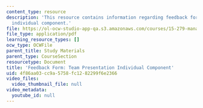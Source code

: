 ```yaml
---
content_type: resource
description: 'This resource contains information regarding feedback form: team presentation
  individual component.'
file: https://ol-ocw-studio-app-qa.s3.amazonaws.com/courses/15-279-management-communication-for-undergraduates-fall-2012/4f86aa03cc9a5758fc1282299f6e2366_MIT15_279F12_presIndFdbk.pdf
file_type: application/pdf
learning_resource_types: []
ocw_type: OCWFile
parent_title: Study Materials
parent_type: CourseSection
resourcetype: Document
title: 'Feedback Form: Team Presentation Individual Component'
uid: 4f86aa03-cc9a-5758-fc12-82299f6e2366
video_files:
  video_thumbnail_file: null
video_metadata:
  youtube_id: null
---
```

